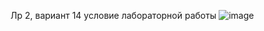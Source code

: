 Лр 2, вариант 14
условие лабораторной работы
![image](https://github.com/kozh-k/ppois-2-2024/assets/100913385/ef41c8e5-2e24-4418-99b7-12cc0e010650)
